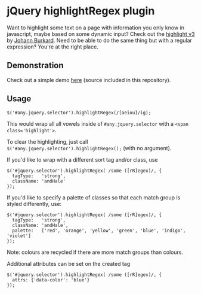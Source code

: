 # jQuery highlightRegex plugin

Want to highlight some text on a page with information you only
know in javascript, maybe based on some dynamic input?  Check out the
[highlight v3](http://johannburkard.de/blog/programming/javascript/highlight-javascript-text-higlighting-jquery-plugin.html)
by [Johann Burkard](http://johannburkard.de/).  Need to be able to do
the same thing but with a regular expression?  You're at the right
place.

## Demonstration

Check out a simple demo
[here](http://jbr.github.com/jQuery.highlightRegex)
(source included in this repository).

## Usage

    $('#any.jquery.selector').highlightRegex(/[aeiou]/ig);

This would wrap all all vowels inside of `#any.jquery.selector` with a
`<span class='highlight'>`.
  
To clear the highlighting, just call `$('#any.jquery.selector').highlightRegex();` (with no argument).

If you'd like to wrap with a different sort tag and/or class, use

    $('#jquery.selector').highlightRegex( /some ([rR]egex)/, {
      tagType:   'strong',
      className: 'andHale'
    });

If you'd like to specify a palette of classes so that each match group is styled differently, use:

    $('#jquery.selector').highlightRegex( /some ([rR]egex)/, {
      tagType:   'strong',
      className: 'andHale',
      palette:   ['red', 'orange', 'yellow', 'green', 'blue', 'indigo', 'violet']
    });

Note: colours are recycled if there are more match groups than colours.

Additional attributes can be set on the created tag

    $('#jquery.selector').highlightRegex( /some ([rR]egex)/, {
      attrs: {'data-color': 'blue'}
    });
